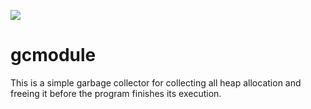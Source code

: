 <img src="https://i.pinimg.com/564x/ca/f1/5d/caf15d56c59569114bb784ef7742c5c4.jpg"></img>
# gcmodule
This is a simple garbage collector for collecting all heap allocation and freeing it before the program finishes its execution.
